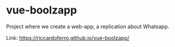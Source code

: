 # vue-boolzapp

Project where we create a web-app, a replication about Whatsapp.

Link: https://riccardoferro.github.io/vue-boolzapp/
